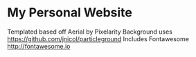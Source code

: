 # My Personal Website


Templated based off Aerial by Pixelarity
Background uses https://github.com/jnicol/particleground
Includes Fontawesome http://fontawesome.io